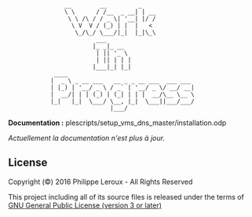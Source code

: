                     __        __         _
                    \ \      / /__  _ __| | __
                     \ \ /\ / / _ \| '__| |/ /
                      \ V  V / (_) | |  |   <
                       \_/\_/ \___/|_|  |_|\_\
                             ___
                            |_ _|_ __
                             | || '_ \
                             | || | | |
                            |___|_| |_|
                 ____
                |  _ \ _ __ ___   __ _ _ __ ___  ___ ___
                | |_) | '__/ _ \ / _` | '__/ _ \/ __/ __|
                |  __/| | | (_) | (_| | | |  __/\__ \__ \
                |_|   |_|  \___/ \__, |_|  \___||___/___/
                                 |___/

**Documentation :** plescripts/setup_vms_dns_master/installation.odp

_Actuellement la documentation n'est plus à jour._

License
-------

Copyright (©) 2016 Philippe Leroux - All Rights Reserved

This project including all of its source files is released under the terms of [GNU General Public License (version 3 or later)](http://www.gnu.org/licenses/gpl.txt)

